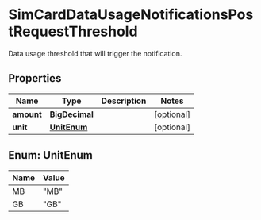 

# SimCardDataUsageNotificationsPostRequestThreshold

Data usage threshold that will trigger the notification.

## Properties

| Name | Type | Description | Notes |
|------------ | ------------- | ------------- | -------------|
|**amount** | **BigDecimal** |  |  [optional] |
|**unit** | [**UnitEnum**](#UnitEnum) |  |  [optional] |



## Enum: UnitEnum

| Name | Value |
|---- | -----|
| MB | &quot;MB&quot; |
| GB | &quot;GB&quot; |



